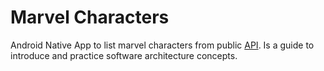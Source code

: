 # Marvel Characters

Android Native App to list marvel characters from public [API](https://developer.marvel.com/docs "API"). Is a guide to introduce and practice software architecture concepts.